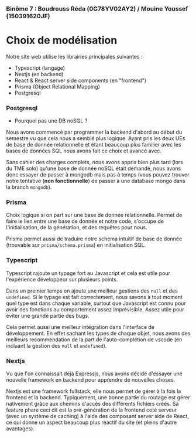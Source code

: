 ### Binôme 7 : Boudrouss Réda (0G78YV02AY2) / Mouine Youssef (150391620JF)



# Choix de modélisation

Notre site web utilise les librairies principales suivantes :

- Typescript (langage)
- Nextjs (en backend)
- React & React server side components (en "frontend")
- Prisma (Object Relational Mapping)
- Postgresql 


### Postgresql

- Pourquoi pas une DB noSQL ?

Nous avons commencé par programmer la backend d'abord au début du semestre vu que cela nous a semblé plus logique. Ayant pris les deux UEs de base de donnée relationnelle et étant beaucoup plus familier avec les bases de données SQL nous avons fait ce choix et avancé avec.


Sans cahier des charges complets, nous avons appris bien plus tard (lors du TME solo) qu'une base de donnée noSQL était demandé, nous avons donc essayer de passer à mongodb mais pas à temps (vous pouvez trouver notre tentative (**non fonctionnelle**) de passer à une database mongo dans la branch `mongodb`).


### Prisma

Choix logique si on part sur une base de donnée relationnelle. Permet de faire le lien entre une base de donnée et notre code, s'occupe de l'initialisation, de la génération, et des requêtes pour nous.

Prisma permet aussi de traduire notre schema intuitif de base de donnée (trouvable sur `prisma/schema.prisma`) en initialisation SQL.

### Typescript

Typescript rajoute un typage fort au Javascript et cela est utile pour l'expérience développeur sur plusieurs points.

Dans un premier temps on ajoute une meilleur gestions des `null` et des `undefined`. Si le typage est fait correctement, nous savons à tout moment quel type est dans chaque variable, surtout que Javascript est connu pour avoir des fonctions au comportement assez imprévisible. Assez utile pour éviter une grande partie des bugs.


Cela permet aussi une meilleur intégration dans l'interface de développement. En effet sachant les types de chaque objet, nous avons des meilleurs recommendation de la part de l'auto-complétion de vscode (en incluant la gestion des `null` et `undefined`).

### Nextjs

Vu que l'on connaissait déjà Expressjs, nous avons décidé d'essayer une nouvelle framework en backend pour apprendre de nouvelles choses.

Nextjs est une framework fullstack, elle nous permet de gérer à la fois la frontend et la backend.
Typiquement, une bonne partie du routage est gérer nativement grâce aux chemins d'accès des différents fichiers créés.
Sa feature phare ceci dit est la pré-génération de la frontend coté serveur (avec un système de caching) à l'aide des composant server side de React, ce qui donne un aspect beaucoup plus réactif du site (et pleins d'autre avantages).


